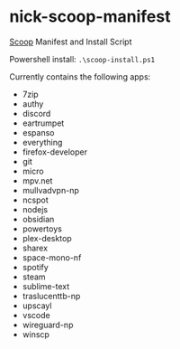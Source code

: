 # nick-scoop-manifest

[Scoop](https://scoop.sh/#/) Manifest and Install Script

Powershell install:
`.\scoop-install.ps1`

Currently contains the following apps:

- 7zip
- authy
- discord
- eartrumpet
- espanso
- everything
- firefox-developer
- git
- micro
- mpv.net
- mullvadvpn-np
- ncspot
- nodejs
- obsidian
- powertoys
- plex-desktop
- sharex
- space-mono-nf
- spotify
- steam
- sublime-text
- traslucenttb-np
- upscayl
- vscode
- wireguard-np
- winscp
